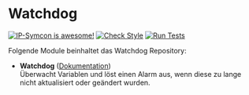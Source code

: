 # Watchdog

[![IP-Symcon is awesome!](https://img.shields.io/badge/IP--Symcon-5.0-blue.svg)](https://www.symcon.de)
[![Check Style](https://github.com/symcon/Watchdog/workflows/Check%20Style/badge.svg)](https://github.com/symcon/Watchdog/actions)
[![Run Tests](https://github.com/symcon/Watchdog/workflows/Run%20Tests/badge.svg)](https://github.com/symcon/Watchdog/actions)

Folgende Module beinhaltet das Watchdog Repository:

- __Watchdog__ ([Dokumentation](Watchdog))  
	Überwacht Variablen und löst einen Alarm aus, wenn diese zu lange nicht aktualisiert oder geändert wurden.
